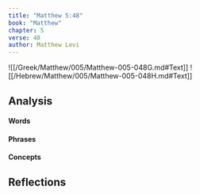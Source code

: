 ```yaml
---
title: "Matthew 5:48"
book: "Matthew"
chapter: 5
verse: 48
author: Matthew Levi
---
```

![[/Greek/Matthew/005/Matthew-005-048G.md#Text]]
![[/Hebrew/Matthew/005/Matthew-005-048H.md#Text]]

## Analysis

#### Words

#### Phrases

#### Concepts

## Reflections
